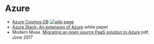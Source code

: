 # Azure

+ [Azure Cosmos DB](./nosql/cosmos.md) 
  [![wiki page](https://img.shields.io/badge/wiki-page-green.svg)](./nosql/cosmos.md)
+ [Azure Stack: An extension of Azure](https://azure.microsoft.com/mediahandler/files/resourcefiles/643b5d13-a28f-46e1-a215-4cde55435f97/Azure-Stack-white-paper-v3.pdf) white paper
+ Modern Muse. [Migrating an open source PaaS solution to Azure](https://1drv.ms/b/s!AnIyfO51kH7NlWAMoBEvw8wNJOmZ) pdf, June 2017
